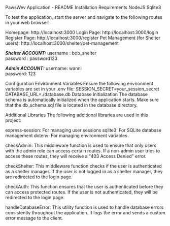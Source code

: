 
PawsWev Application - README
Installation Requirements
NodeJS
Sqlite3


To test the application, start the server and navigate to the following routes in your web browser:

Homepage: http://localhost:3000
Login Page: http://localhost:3000/login
Register Page: http://localhost:3000/register
Pet Management (for Shelter users): http://localhost:3000/shelter/pet-management

***Shelter ACCOUNT:*** 
username : bob_shelter    
password : password123

***Admin ACCOUNT:*** 
username: wanni    
password: 123



Configuration
Environment Variables
Ensure the following environment variables are set in your .env file:
SESSION_SECRET=your_session_secret
DATABASE_URL=./database.db
Database Initialization
The database schema is automatically initialized when the application starts. Make sure that the db_schema.sql file is located in the database directory.

Additional Libraries
The following additional libraries are used in this project:

express-session: For managing user sessions
sqlite3: For SQLite database management
dotenv: For managing environment variables


checkAdmin: This middleware function is used to ensure that only users with the admin role can access certain routes. If a non-admin user tries to access these routes, they will receive a "403 Access Denied" error.

checkShelter: This middleware function checks if the user is authenticated as a shelter manager. If the user is not logged in as a shelter manager, they are redirected to the login page.

checkAuth: This function ensures that the user is authenticated before they can access protected routes. If the user is not authenticated, they will be redirected to the login page.

handleDatabaseError: This utility function is used to handle database errors consistently throughout the application. It logs the error and sends a custom error message to the client.

